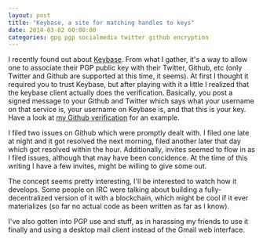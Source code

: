 ```yaml
---
layout: post
title: "Keybase, a site for matching handles to keys"
date: 2014-03-02 00:00:00
categories: gpg pgp socialmedia twitter github encryption
---
```


I recently found out about [Keybase](https://keybase.io). From what I gather,
it's a way to allow one to associate their PGP public key with their Twitter,
Github, etc (only Twitter and Github are supported at this time, it seems). At
first I thought it required you to trust Keybase, but after playing with it a
little I realized that the keybase client actually does the verification.
Basically, you post a signed message to your Github and Twitter which says what
your username on that service is, your username on Keybase is, and that this is
your key. Have a look at
[my Github verification](https://gist.github.com/thefinn93/9278956) for an
example.

I filed two issues on Github which were promptly dealt with. I filed one late
at night and it got resolved the next morning, filed another later that day
which got resolved within the hour. Additionally, invites seemed to flow in as
I filed issues, although that may have been concidence. At the time of this
writing I have a few invites, might be willing to give some out.

The concept seems pretty interesting, I'll be interested to watch how
it develops. Some people on IRC were talking about building a
fully-decentralized version of it with a blockchain, which might be cool if it
ever materializes (so far no actual code as been written as far as I know).

I've also gotten into PGP use and stuff, as in harassing my friends to use it
finally and using a desktop mail client instead of the Gmail web interface.
